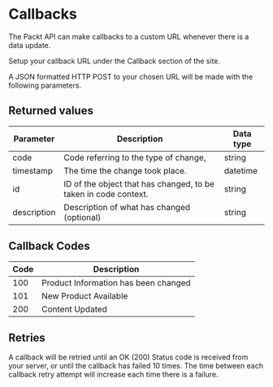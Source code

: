 # Callbacks
The Packt API can make callbacks to a custom URL whenever there is a data update.

Setup your callback URL under the Callback section of the site.

A JSON formatted HTTP POST to your chosen URL will be made with the following parameters.

## Returned values

| Parameter   | Description                                                  | Data type |
| ----------- | ------------------------------------------------------------ | --------- |
| code        | Code referring to the type of change,                        | string    |
| timestamp   | The time the change took place.                              | datetime  |
| id          | ID of the object that has changed, to be taken in code context. | string    |
| description | Description of what has changed (optional)                   | string    |

## Callback Codes

| Code | Description                          |
| ---- | ------------------------------------ |
| 100  | Product Information has been changed |
| 101  | New Product Available                |
| 200  | Content Updated                      |



## Retries
A callback will be retried until an OK (200) Status code is received from your server, or until the callback has failed 10 times. The time between each callback retry attempt will increase each time there is a failure.

